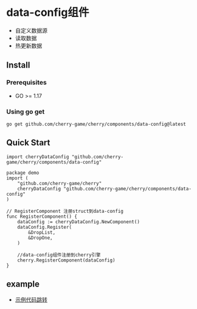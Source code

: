 # data-config组件
- 自定义数据源
- 读取数据
- 热更新数据

## Install

### Prerequisites
- GO >= 1.17

### Using go get
```
go get github.com/cherry-game/cherry/components/data-config@latest
```


## Quick Start
```
import cherryDataConfig "github.com/cherry-game/cherry/components/data-config"
```

```
package demo
import (
	"github.com/cherry-game/cherry"
	cherryDataConfig "github.com/cherry-game/cherry/components/data-config"
)

// RegisterComponent 注册struct到data-config
func RegisterComponent() {
	dataConfig := cherryDataConfig.NewComponent()
	dataConfig.Register(
		&DropList,
		&DropOne,
	)

	//data-config组件注册到cherry引擎
	cherry.RegisterComponent(dataConfig)
}

```

## example
- [示例代码跳转](../../examples/test_data_config)